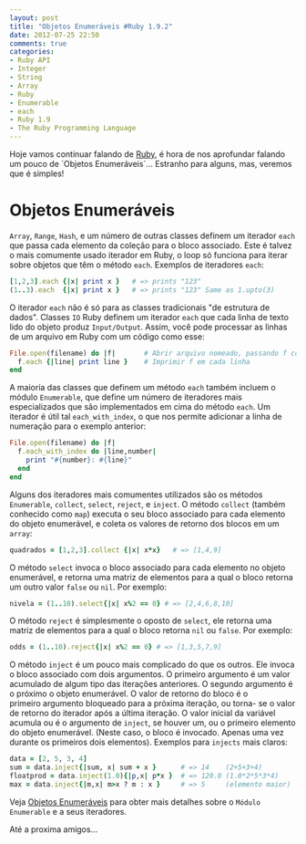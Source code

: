 ```yaml
---
layout: post
title: "Objetos Enumeráveis #Ruby 1.9.2"
date: 2012-07-25 22:50
comments: true
categories:
- Ruby API
- Integer
- String
- Array
- Ruby
- Enumerable
- each
- Ruby 1.9
- The Ruby Programming Language
---
```

<!--more-->
<p>Hoje vamos continuar falando de <a href="http://www.ruby-doc.org/core-1.9.2/">Ruby</a>, é hora de nos aprofundar falando um pouco de `Objetos Enumeráveis`... Estranho para alguns, mas, veremos que é simples!</p>

<h1>Objetos Enumeráveis</h1>

`Array`, `Range`, `Hash`, e um número de outras classes definem um iterador `each` que passa cada elemento da
coleção para o bloco associado. Este é talvez o mais comumente usado iterador em Ruby, o loop só funciona para
iterar sobre objetos que têm o método `each`. Exemplos de iteradores `each`:

```ruby Metodo each
[1,2,3].each {|x| print x }   # => prints "123"
(1..3).each  {|x| print x }   # => prints "123" Same as 1.upto(3)
```

O iterador `each` não é só para as classes tradicionais "de estrutura de dados". Classes `IO` Ruby definem um
iterador `each` que cada linha de texto lido do objeto produz `Input/Output`. Assim, você pode processar as linhas
de um arquivo em Ruby com um código como esse:

```ruby Metodo each para File
File.open(filename) do |f|       # Abrir arquivo nomeado, passando f como parametro
  f.each {|line| print line }    # Imprimir f em cada linha
end
```

A maioria das classes que definem um método `each` também incluem o módulo `Enumerable`, que define um número de
iteradores mais especializados que são implementados em cima do método `each`. Um iterador é útil tal `each_with_index`, o que nos permite adicionar a linha de numeração para o exemplo anterior:

``` ruby Metodo each com Index
File.open(filename) do |f|
  f.each_with_index do |line,number|
    print "#{number}: #{line}"
  end
end
```

Alguns dos iteradores mais comumentes utilizados são os métodos `Enumerable`, `collect`, `select`, `reject`, e
`inject`. O método `collect` (também conhecido como `map`) executa o seu bloco associado para cada elemento do objeto
enumerável, e coleta os valores de retorno dos blocos em um `array`:

```ruby Metodo Collect
quadrados = [1,2,3].collect {|x| x*x}   # => [1,4,9]
```

O método `select` invoca o bloco associado para cada elemento no objeto enumerável, e retorna uma matriz de
elementos para a qual o bloco retorna um outro valor `false` ou `nil`. Por exemplo:

```ruby Metodo Select
nivela = (1..10).select{|x| x%2 == 0} # => [2,4,6,8,10]
```

O método `reject` é simplesmente o oposto de `select`, ele retorna uma matriz de elementos para a qual o bloco
retorna `nil` ou `false`. Por exemplo:

```ruby Metodo reject
odds = (1..10).reject{|x| x%2 == 0} # => [1,3,5,7,9]
```

O método `inject` é um pouco mais complicado do que os outros. Ele invoca o bloco associado com dois argumentos.
O primeiro argumento é um valor acumulado de algum tipo das iterações anteriores. O segundo argumento é o próximo
o objeto enumerável. O valor de retorno do bloco é o primeiro argumento bloqueado para a próxima iteração, ou torna-
se o valor de retorno do iterador após a última iteração. O valor inicial da variável acumula ou é o argumento de
`inject`, se houver um, ou o primeiro elemento do objeto enumerável. (Neste caso, o bloco é invocado. Apenas uma vez durante os primeiros dois elementos). Exemplos para `injects` mais claros:

```ruby Metodo Inject
data = [2, 5, 3, 4]
sum = data.inject{|sum, x| sum + x }      # => 14    (2+5+3+4)
floatprod = data.inject(1.0){|p,x| p*x }  # => 120.0 (1.0*2*5*3*4)
max = data.inject{|m,x| m>x ? m : x }     # => 5     (elemento maior)
```


Veja <a href="http://ruby-doc.org/core-1.9.2/Enumerable.html">Objetos Enumeráveis</a> ​​para obter mais detalhes sobre o `Módulo Enumerable` e a seus iteradores.

Até a proxima amigos...